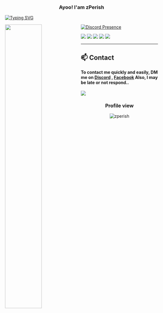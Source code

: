 <h3 align="center">Ayoo! I'am zPerish</h3>

[![Typing SVG](https://readme-typing-svg.demolab.com?font=Fira+Code&pause&lines=hellogirlwhyyousocute)](https://git.io/typing-svg)

[![Discord Presence](https://lanyard.cnrad.dev/api/643446724983259146)](https://discord.com/users/:id) <img align="left" width="49%" src="https://github-readme-stats.vercel.app/api?username=zPerish&hide=contribs,prs&title_color=4F8CC9&text_color=9f9f9f&bg_color=00000000&icon_color=4F8CC9" /> 

<a href="https://steamcommunity.com/id/-perish/"><img src="https://img.shields.io/badge/steam-%23000000.svg?style=for-the-badge&logo=steam&logoColor=white"></img></a> 
<a href="https://discord.gg/f6s8kFQKuG"><img src="https://img.shields.io/badge/Discord-%235865F2.svg?style=for-the-badge&logo=discord&logoColor=white"></img></a> 
<a href="https://www.facebook.com/pakaasitt"><img src="https://img.shields.io/badge/Facebook-%231877F2.svg?style=for-the-badge&logo=Facebook&logoColor=white"></img></a> <a href="https://instagram.com/agaresss_?igshid=NTA5ZTk1NTc"><img src="https://img.shields.io/badge/Instagram-%23E4405F.svg?style=for-the-badge&logo=Instagram&logoColor=white"></img></a> 
<a href="https://linktr.ee/zperish"><img src="https://img.shields.io/badge/linktree-1de9b6?style=for-the-badge&logo=linktree&logoColor=white"></img></a>

---

## :mailbox: Contact
#### To contact me quickly and easily, DM me on [Discord](https://discord.com/users/643446724983259146) , [Facebook](https://www.facebook.com/pakaasitt) Also, I may be late or not respond..

<a href="https://raw.githubusercontent.com/bornmay/bornmay/Update/svg/Bottom.svg"><img src="https://raw.githubusercontent.com/bornmay/bornmay/Update/svg/Bottom.svg"></img></a>

<h3 align="center">Profile view</h3>

<p align="center"> <img src="https://count.getloli.com/get/@zperish?theme=gelbooru" alt="zperish" /> </p>
